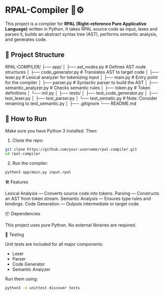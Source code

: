 # RPAL-Compiler 🧠⚙️

This project is a compiler for **RPAL (Right-reference Pure Applicative Language)** written in Python. It takes RPAL source code as input, lexes and parses it, builds an abstract syntax tree (AST), performs semantic analysis, and generates code.

## 🧩 Project Structure

RPAL-COMPILER/
├── app/
│ ├── ast_nodes.py # Defines AST node structures
│ ├── code_generator.py # Translates AST to target code
│ ├── lexer.py # Lexical analyzer for tokenizing input
│ ├── main.py # Entry point for the compiler
│ ├── parser.py # Syntactic parser to build the AST
│ ├── semantic_analyzer.py # Checks semantic rules
│ ├── token.py # Token definitions
│ └── init.py
│
├── tests/
│ ├── test_code_generator.py
│ ├── test_lexer.py
│ ├── test_parser.py
│ └── test_sematic.py # Note: Consider renaming to test_semantic.py
│
├── .gitignore
└── README.md



## 🚀 How to Run

Make sure you have Python 3 installed. Then:

1. Clone the repo:
```bash
git clone https://github.com/your-username/rpal-compiler.git
cd rpal-compiler
```

2. Run the compiler:
```bash
python3 app/main.py input.rpal
```


🛠️ Features

Lexical Analysis — Converts source code into tokens.
Parsing — Constructs an AST from token stream.
Semantic Analysis — Ensures type rules and bindings.
Code Generation — Outputs intermediate or target code.

📦 Dependencies

This project uses pure Python. No external libraries are required.

🧪 Testing

Unit tests are included for all major components:

- Lexer
- Parser
- Code Generator
- Semantic Analyzer

Run them using:
```bash
python3 -m unittest discover tests
```